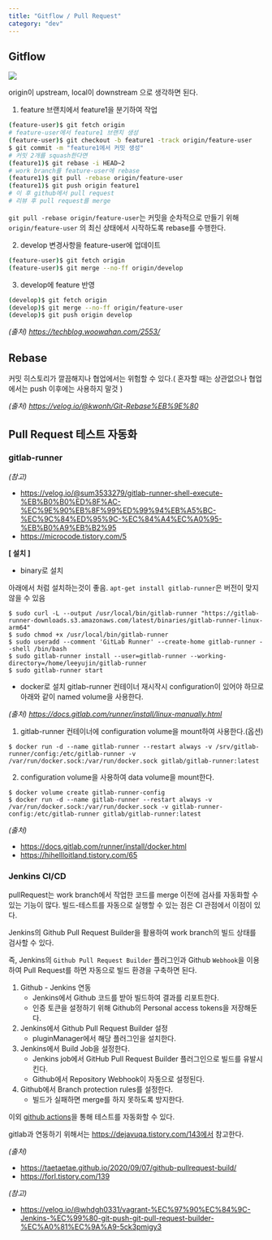 ```yaml
---
title: "Gitflow / Pull Request"
category: "dev"
---
```


## Gitflow

![](https://techblog.woowahan.com/wp-content/uploads/img/2017-10-30/git-flow_overall_graph.png)

 origin이 upstream, local이 downstream 으로 생각하면 된다. 

1. feature 브랜치에서 feature1을 분기하여 작업
```sh
(feature-user)$ git fetch origin
# feature-user에서 feature1 브랜치 생성
(feature-user)$ git checkout -b feature1 -track origin/feature-user
$ git commit -m "feature1에서 커밋 생성"
# 커밋 2개를 squash한다면
(feature1)$ git rebase -i HEAD~2
# work branch를 feature-user에 rebase
(feature1)$ git pull -rebase origin/feature-user
(feature1)$ git push origin feature1
# 이 후 github에서 pull request
# 리뷰 후 pull request를 merge
```
`git pull -rebase origin/feature-user`는 커밋을 순차적으로 만들기 위해 `origin/feature-user` 의 최신 상태에서 시작하도록 rebase를 수행한다.

2. develop 변경사항을 feature-user에 업데이트
```sh
(feature-user)$ git fetch origin
(feature-user)$ git merge --no-ff origin/develop
```

3. develop에 feature 반영
```sh 
(develop)$ git fetch origin
(develop)$ git merge --no-ff origin/feature-user
(develop)$ git push origin develop
```

*(출처) https://techblog.woowahan.com/2553/*


## Rebase
커밋 히스토리가 깔끔해지나 협업에서는 위험할 수 있다.( 혼자할 때는 상관없으나 협업에서는 push 이후에는 사용하지 말것 )

*(출처) https://velog.io/@kwonh/Git-Rebase%EB%9E%80*

## Pull Request 테스트 자동화

### gitlab-runner
*(참고)*
- https://velog.io/@sum3533279/gitlab-runner-shell-execute-%EB%B0%B0%ED%8F%AC-%EC%9E%90%EB%8F%99%ED%99%94%EB%A5%BC-%EC%9C%84%ED%95%9C-%EC%84%A4%EC%A0%95-%EB%B0%A9%EB%B2%95
- https://microcode.tistory.com/5

**[ 설치 ]**  

- binary로 설치 

아래에서 처럼 설치하는것이 좋음. `apt-get install gitlab-runner`은 버전이 맞지 않을 수 있음

```console
$ sudo curl -L --output /usr/local/bin/gitlab-runner "https://gitlab-runner-downloads.s3.amazonaws.com/latest/binaries/gitlab-runner-linux-arm64"
$ sudo chmod +x /usr/local/bin/gitlab-runner
$ sudo useradd --comment 'GitLab Runner' --create-home gitlab-runner --shell /bin/bash
$ sudo gitlab-runner install --user=gitlab-runner --working-directory=/home/leeyujin/gitlab-runner
$ sudo gitlab-runner start
```
- docker로 설치
gitlab-runner 컨테이너 재시작시 configuration이 있어야 하므로 아래와 같이 named volume을 사용한다.

*(출처) https://docs.gitlab.com/runner/install/linux-manually.html*

1. gitlab-runner 컨테이너에 configuration volume을 mount하여 사용한다.(옵션)

```console
$ docker run -d --name gitlab-runner --restart always -v /srv/gitlab-runner/config:/etc/gitlab-runner -v /var/run/docker.sock:/var/run/docker.sock gitlab/gitlab-runner:latest
```
2. configuration volume을 사용하여 data volume을 mount한다.
```console
$ docker volume create gitlab-runner-config
$ docker run -d --name gitlab-runner --restart always -v /var/run/docker.sock:/var/run/docker.sock -v gitlab-runner-config:/etc/gitlab-runner gitlab/gitlab-runner:latest
```

*(출처)*
- https://docs.gitlab.com/runner/install/docker.html
- https://hihellloitland.tistory.com/65

### Jenkins CI/CD
pullRequest는 work branch에서 작업한 코드를 merge 이전에 검사를 자동화할 수 있는 기능이 많다. 
빌드-테스트를 자동으로 실행할 수 있는 점은 CI 관점에서 이점이 있다.

Jenkins의 Github Pull Request Builder을 활용하여 work branch의 빌드 상태를 검사할 수 있다.

즉, Jenkins의 `Github Pull Request Builder` 플러그인과 Github `Webhook`을 이용하여 Pull Request를 하면 자동으로 빌드 환경을 구축하면 된다.

1. Github - Jenkins 연동
    - Jenkins에서 Github 코드를 받아 빌드하여 결과를 리포트한다.
    - 인증 토큰을 설정하기 위해 Github의 Personal access tokens을 저장해둔다.
2. Jenkins에서 Github Pull Request Builder 설정
    - pluginManager에서 해당 플러그인을 설치한다.
3. Jenkins에서 Build Job을 설정한다.
    - Jenkins job에서 GitHub Pull Request Builder 플러그인으로 빌드를 유발시킨다.
    - Github에서 Repository Webhook이 자동으로 설정된다.
4. Github에서 Branch protection rules를 설정한다.
    - 빌드가 실패하면 merge를 하지 못하도록 방지한다.

이외 [github actions](https://rdd9223.github.io/github%20action/Github_Action/)을 통해 테스트를 자동화할 수 있다.

gitlab과 연동하기 위해서는 https://dejavuqa.tistory.com/143에서 참고한다.

*(출처)*
- https://taetaetae.github.io/2020/09/07/github-pullrequest-build/
- https://forl.tistory.com/139

*(참고)*
- https://velog.io/@whdgh0331/vagrant-%EC%97%90%EC%84%9C-Jenkins-%EC%99%80-git-push-git-pull-request-builder-%EC%A0%81%EC%9A%A9-5ck3pmigy3

